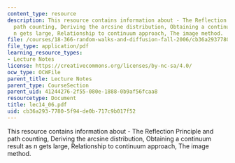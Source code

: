 ```yaml
---
content_type: resource
description: This resource contains information about - The Reflection Principle and
  path counting, Deriving the arcsine distribution, Obtaining a continuum result as
  n gets large, Relationship to continuum approach, The image method.
file: /courses/18-366-random-walks-and-diffusion-fall-2006/cb36a29377805f94de0b717c9b017f52_lec14_06.pdf
file_type: application/pdf
learning_resource_types:
- Lecture Notes
license: https://creativecommons.org/licenses/by-nc-sa/4.0/
ocw_type: OCWFile
parent_title: Lecture Notes
parent_type: CourseSection
parent_uid: 41244276-2f55-080e-1888-0b9af56fcaa8
resourcetype: Document
title: lec14_06.pdf
uid: cb36a293-7780-5f94-de0b-717c9b017f52
---
```

This resource contains information about - The Reflection Principle and path counting, Deriving the arcsine distribution, Obtaining a continuum result as n gets large, Relationship to continuum approach, The image method.